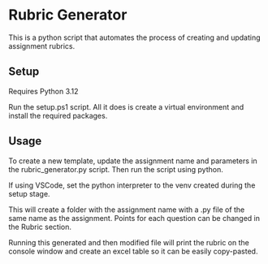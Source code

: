 # Rubric Generator

This is a python script that automates the process of creating and updating assignment rubrics.

## Setup

Requires Python 3.12

Run the setup.ps1 script. All it does is create a virtual environment and install the required packages.

## Usage

To create a new template, update the assignment name and parameters in the rubric_generator.py script. Then run the script using python. 

If using VSCode, set the python interpreter to the venv created during the setup stage.

This will create a folder with the assignment name with a .py file of the same name as the assignment. Points for each question can be changed in the Rubric section.

Running this generated and then modified file will print the rubric on the console window and create an excel table so it can be easily copy-pasted.

